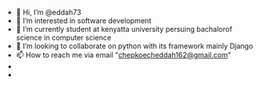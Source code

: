 - 👋 Hi, I’m @eddah73
- 👀 I’m interested in  software development
- 🌱 I’m currently student at kenyatta university persuing bachalorof science in computer science 
- 💞️ I’m looking to collaborate on python with its framework mainly Django
- 📫 How to reach me via email "chepkoecheddah162@gmail.com" 
- 
- 

<!---
eddah73/eddah73 is a ✨ special ✨ repository because its `README.md` (this file) appears on your GitHub profile.
You can click the Preview link to take a look at your changes.
--->
